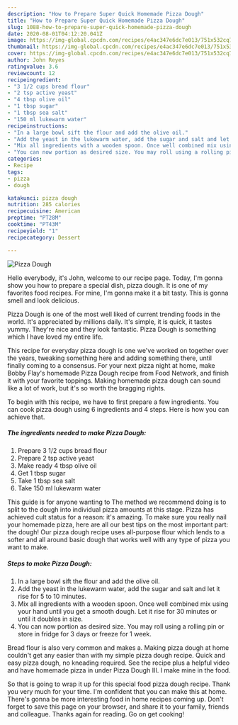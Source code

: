 ```yaml
---
description: "How to Prepare Super Quick Homemade Pizza Dough"
title: "How to Prepare Super Quick Homemade Pizza Dough"
slug: 1088-how-to-prepare-super-quick-homemade-pizza-dough
date: 2020-08-01T04:12:20.041Z
image: https://img-global.cpcdn.com/recipes/e4ac347e6dc7e013/751x532cq70/pizza-dough-recipe-main-photo.jpg
thumbnail: https://img-global.cpcdn.com/recipes/e4ac347e6dc7e013/751x532cq70/pizza-dough-recipe-main-photo.jpg
cover: https://img-global.cpcdn.com/recipes/e4ac347e6dc7e013/751x532cq70/pizza-dough-recipe-main-photo.jpg
author: John Reyes
ratingvalue: 3.6
reviewcount: 12
recipeingredient:
- "3 1/2 cups bread flour"
- "2 tsp active yeast"
- "4 tbsp olive oil"
- "1 tbsp sugar"
- "1 tbsp sea salt"
- "150 ml lukewarm water"
recipeinstructions:
- "In a large bowl sift the flour and add the olive oil."
- "Add the yeast in the lukewarm water, add the sugar and salt and let it rise for 5 to 10 minutes."
- "Mix all ingredients with a wooden spoon. Once well combined mix using your hand until you get a smooth dough. Let it rise for 30 minutes or until it doubles in size."
- "You can now portion as desired size. You may roll using a rolling pin or store in fridge for 3 days or freeze for 1 week."
categories:
- Recipe
tags:
- pizza
- dough

katakunci: pizza dough 
nutrition: 285 calories
recipecuisine: American
preptime: "PT28M"
cooktime: "PT43M"
recipeyield: "1"
recipecategory: Dessert

---
```



![Pizza Dough](https://img-global.cpcdn.com/recipes/e4ac347e6dc7e013/751x532cq70/pizza-dough-recipe-main-photo.jpg)

Hello everybody, it's John, welcome to our recipe page. Today, I'm gonna show you how to prepare a special dish, pizza dough. It is one of my favorites food recipes. For mine, I'm gonna make it a bit tasty. This is gonna smell and look delicious.

Pizza Dough is one of the most well liked of current trending foods in the world. It's appreciated by millions daily. It's simple, it is quick, it tastes yummy. They're nice and they look fantastic. Pizza Dough is something which I have loved my entire life.

This recipe for everyday pizza dough is one we&#39;ve worked on together over the years, tweaking something here and adding something there, until finally coming to a consensus. For your next pizza night at home, make Bobby Flay&#39;s homemade Pizza Dough recipe from Food Network, and finish it with your favorite toppings. Making homemade pizza dough can sound like a lot of work, but it&#39;s so worth the bragging rights.


To begin with this recipe, we have to first prepare a few ingredients. You can cook pizza dough using 6 ingredients and 4 steps. Here is how you can achieve that.

<!--inarticleads1-->

##### The ingredients needed to make Pizza Dough:

1. Prepare 3 1/2 cups bread flour
1. Prepare 2 tsp active yeast
1. Make ready 4 tbsp olive oil
1. Get 1 tbsp sugar
1. Take 1 tbsp sea salt
1. Take 150 ml lukewarm water


This guide is for anyone wanting to The method we recommend doing is to split to the dough into individual pizza amounts at this stage. Pizza has achieved cult status for a reason: it&#39;s amazing. To make sure you really nail your homemade pizza, here are all our best tips on the most important part: the dough! Our pizza dough recipe uses all-purpose flour which lends to a softer and all around basic dough that works well with any type of pizza you want to make. 

<!--inarticleads2-->

##### Steps to make Pizza Dough:

1. In a large bowl sift the flour and add the olive oil.
1. Add the yeast in the lukewarm water, add the sugar and salt and let it rise for 5 to 10 minutes.
1. Mix all ingredients with a wooden spoon. Once well combined mix using your hand until you get a smooth dough. Let it rise for 30 minutes or until it doubles in size.
1. You can now portion as desired size. You may roll using a rolling pin or store in fridge for 3 days or freeze for 1 week.


Bread flour is also very common and makes a. Making pizza dough at home couldn&#39;t get any easier than with my simple pizza dough recipe. Quick and easy pizza dough, no kneading required. See the recipe plus a helpful video and have homemade pizza in under Pizza Dough III. I make mine in the food. 

So that is going to wrap it up for this special food pizza dough recipe. Thank you very much for your time. I'm confident that you can make this at home. There's gonna be more interesting food in home recipes coming up. Don't forget to save this page on your browser, and share it to your family, friends and colleague. Thanks again for reading. Go on get cooking!
